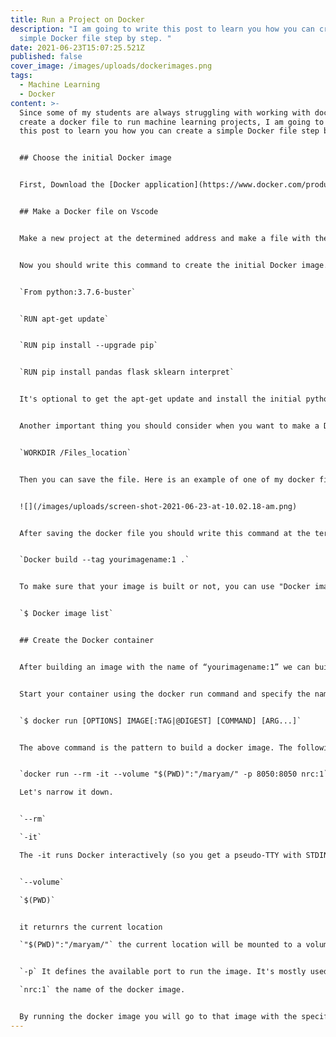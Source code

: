 ```yaml
---
title: Run a Project on Docker
description: "I am going to write this post to learn you how you can create a
  simple Docker file step by step. "
date: 2021-06-23T15:07:25.521Z
published: false
cover_image: /images/uploads/dockerimages.png
tags:
  - Machine Learning
  - Docker
content: >-
  Since some of my students are always struggling with working with docker or
  create a docker file to run machine learning projects, I am going to write
  this post to learn you how you can create a simple Docker file step by step.


  ## Choose the initial Docker image


  First, Download the [Docker application](https://www.docker.com/products/docker-desktop). Then you need to understand the differences between the types of Docker images so that you choose the right one for your application or script. The difference between docker images is the underlying operating system. You can always change the image in your Dockerfile and rebuild your images. I recommend Images tagged with *buster* for Mac or Linux operating system. You can check [this website](https://medium.com/swlh/alpine-slim-stretch-buster-jessie-bullseye-bookworm-what-are-the-differences-in-docker-62171ed4531d) to get familiar with different initial docker images.


  ## Make a Docker file on Vscode


  Make a new project at the determined address and make a file with the name of Dockerfile. Since you make it, the logo of the file will be changed to the Docker logo.


  Now you should write this command to create the initial Docker image.


  `From python:3.7.6-buster`


  `RUN apt-get update`


  `RUN pip install --upgrade pip`


  `RUN pip install pandas flask sklearn interpret`


  It's optional to get the apt-get update and install the initial python packages.


  Another important thing you should consider when you want to make a Docker image is mounting the place your files are into the image.


  `WORKDIR /Files_location`


  Then you can save the file. Here is an example of one of my docker files for one project.


  ![](/images/uploads/screen-shot-2021-06-23-at-10.02.18-am.png)


  After saving the docker file you should write this command at the terminal to run a docker image named yourimagename:1 at the current location.


  `Docker build --tag yourimagename:1 .`


  To make sure that your image is built or not, you can use "Docker image list" to see the list of docker images.


  `$ Docker image list`


  ## Create the Docker container


  After building an image with the name of “yourimagename:1” we can build and run the container.


  Start your container using the docker run command and specify the name of the image we just created.


  `$ docker run [OPTIONS] IMAGE[:TAG|@DIGEST] [COMMAND] [ARG...]`


  The above command is the pattern to build a docker image. The following code is an example I used for run "nrc:1" image. 


  `docker run --rm -it --volume "$(PWD)":"/maryam/" -p 8050:8050 nrc:1`

  Let's narrow it down. 


  `--rm` 

  `-it`

  The -it runs Docker interactively (so you get a pseudo-TTY with STDIN). The --rm causes Docker to automatically remove the container when it exits.


  `--volume`

  `$(PWD)` 


  it returnrs the current location

  `"$(PWD)":"/maryam/"` the current location will be mounted to a volume named "maryam" on the container of the docker.


  `-p` It defines the available port to run the image. It's mostly used for web applications or using Jupitor.

  `nrc:1` the name of the docker image.


  By running the docker image you will go to that image with the specific directory you mounted. Now you can make as many files as your project needs and run your code on the docker environment.
---
```

